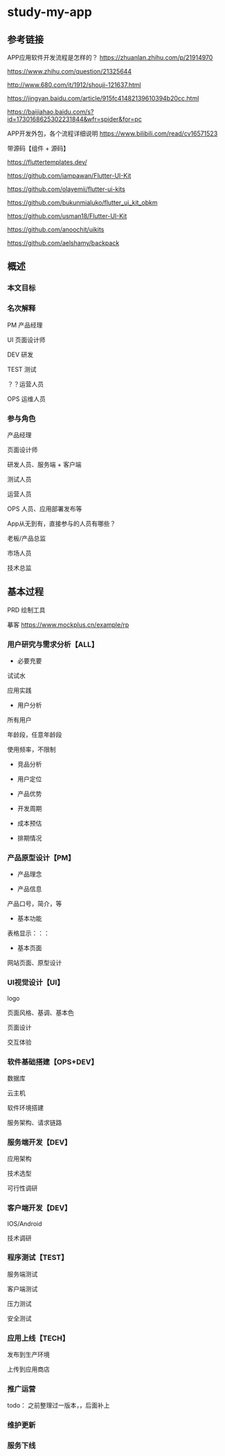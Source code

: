 # study-my-app #

## 参考链接

APP应用软件开发流程是怎样的？  https://zhuanlan.zhihu.com/p/21914970

https://www.zhihu.com/question/21325644



http://www.680.com/it/1912/shouji-121637.html

https://jingyan.baidu.com/article/915fc41482139610394b20cc.html

https://baijiahao.baidu.com/s?id=1730168625302231844&wfr=spider&for=pc

APP开发外包，各个流程详细说明   https://www.bilibili.com/read/cv16571523



带源码【组件 + 源码】

https://fluttertemplates.dev/

https://github.com/iampawan/Flutter-UI-Kit

https://github.com/olayemii/flutter-ui-kits

https://github.com/bukunmialuko/flutter_ui_kit_obkm

https://github.com/usman18/Flutter-UI-Kit

https://github.com/anoochit/uikits

https://github.com/aelshamy/backpack



## 概述

### 本文目标

### 名次解释

PM 产品经理

UI 页面设计师

DEV 研发

TEST 测试

？？运营人员

OPS 运维人员

### 参与角色

产品经理

页面设计师

研发人员、服务端 +  客户端

测试人员

运营人员

OPS 人员、应用部署发布等

App从无到有，直接参与的人员有哪些？

老板/产品总监

市场人员

技术总监

## 基本过程

PRD 绘制工具

摹客    https://www.mockplus.cn/example/rp



### 用户研究与需求分析【ALL】

- 必要充要

试试水

应用实践

- 用户分析

所有用户

年龄段，任意年龄段

使用频率，不限制

- 竞品分析

- 用户定位

- 产品优势



- 开发周期
- 成本预估
- 排期情况



### 产品原型设计【PM】

- 产品理念

- 产品信息

产品口号，简介，等

- 基本功能

表格显示：：：

- 基本页面

网站页面、原型设计

### UI视觉设计【UI】

logo

页面风格、基调、基本色

页面设计

交互体验

### 软件基础搭建【OPS+DEV】

数据库

云主机

软件环境搭建

服务架构、请求链路

### 服务端开发【DEV】

应用架构

技术选型

可行性调研

### 客户端开发【DEV】

IOS/Android

技术调研

### 程序测试【TEST】

服务端测试

客户端测试

压力测试

安全测试

### 应用上线【TECH】

发布到生产环境

上传到应用商店



### 推广运营

todo：  之前整理过一版本，，后面补上



### 维护更新



### 服务下线





